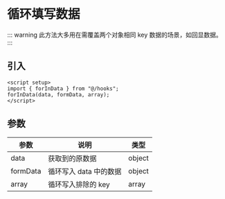 # 循环填写数据

::: warning
此方法大多用在需覆盖两个对象相同 key 数据的场景，如回显数据。
:::

## 引入

```vue
<script setup>
import { forInData } from "@/hooks";
forInData(data, formData, array);
</script>
```

## 参数

| 参数     | 说明                   | 类型   |
| -------- | ---------------------- | ------ |
| data     | 获取到的原数据         | object |
| formData | 循环写入 data 中的数据 | object |
| array    | 循环写入排除的 key     | array  |
